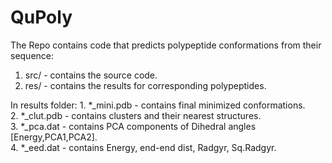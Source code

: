 # QuPoly
The Repo contains code that predicts polypeptide conformations from their sequence:

1. src/ - contains the source code.  
2. res/ - contains the results for corresponding polypeptides.    

In results folder:
    1. *_mini.pdb - contains final minimized conformations.  
    2. *_clut.pdb - contains clusters and their nearest structures.  
    3. *_pca.dat - contains PCA components of Dihedral angles [Energy,PCA1,PCA2].  
    4. *_eed.dat - contains Energy, end-end dist, Radgyr, Sq.Radgyr.  
